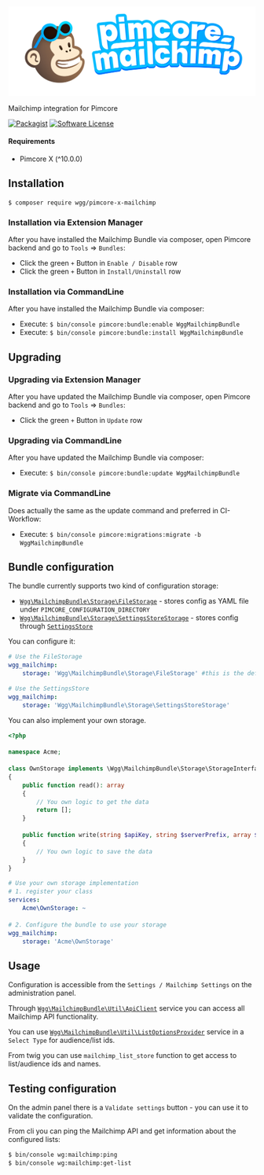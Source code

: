 <p align="center"><img width="600" alt="pimcore-mailchimp" src="./images/logo_fullcolor.svg?raw=true" /></p>

Mailchimp integration for Pimcore

[![Packagist](https://img.shields.io/packagist/v/wgg/pimcore-mailchimp)](https://packagist.org/packages/wgg/pimcore-mailchimp)
[![Software License](https://img.shields.io/packagist/l/wgg/pimcore-mailchimp)](LICENSE)

#### Requirements

* Pimcore X (^10.0.0)

## Installation

```shell
$ composer require wgg/pimcore-x-mailchimp
```

### Installation via Extension Manager

After you have installed the Mailchimp Bundle via composer, open Pimcore backend and go to `Tools` => `Bundles`:

- Click the green `+` Button in `Enable / Disable` row
- Click the green `+` Button in `Install/Uninstall` row

### Installation via CommandLine

After you have installed the Mailchimp Bundle via composer:

- Execute: `$ bin/console pimcore:bundle:enable WggMailchimpBundle`
- Execute: `$ bin/console pimcore:bundle:install WggMailchimpBundle`

## Upgrading

### Upgrading via Extension Manager

After you have updated the Mailchimp Bundle via composer, open Pimcore backend and go to `Tools` => `Bundles`:

- Click the green `+` Button in `Update` row

### Upgrading via CommandLine

After you have updated the Mailchimp Bundle via composer:

- Execute: `$ bin/console pimcore:bundle:update WggMailchimpBundle`

### Migrate via CommandLine

Does actually the same as the update command and preferred in CI-Workflow:

- Execute: `$ bin/console pimcore:migrations:migrate -b WggMailchimpBundle`

## Bundle configuration

The bundle currently supports two kind of configuration storage:

- [`Wgg\MailchimpBundle\Storage\FileStorage`](Storage/FileStorage.php) - stores config as YAML file
  under `PIMCORE_CONFIGURATION_DIRECTORY`
- [`Wgg\MailchimpBundle\Storage\SettingsStoreStorage`](Storage/SettingsStoreStorage.php) - stores config
  through [`SettingsStore`](https://pimcore.com/docs/pimcore/master/Development_Documentation/Development_Tools_and_Details/Settings_Store.html)

You can configure it:

```yaml
# Use the FileStorage
wgg_mailchimp:
    storage: 'Wgg\MailchimpBundle\Storage\FileStorage' #this is the default
```

```yaml
# Use the SettingsStore
wgg_mailchimp:
    storage: 'Wgg\MailchimpBundle\Storage\SettingsStoreStorage'
```

You can also implement your own storage.

```php
<?php

namespace Acme;

class OwnStorage implements \Wgg\MailchimpBundle\Storage\StorageInterface
{
    public function read(): array
    {
        // You own logic to get the data
        return [];
    }
    
    public function write(string $apiKey, string $serverPrefix, array $listIds): void
    {
        // You own logic to save the data
    }
}
```

```yaml
# Use your own storage implementation
# 1. register your class
services:
    Acme\OwnStorage: ~

# 2. Configure the bundle to use your storage
wgg_mailchimp:
    storage: 'Acme\OwnStorage'
```

## Usage

Configuration is accessible from the `Settings / Mailchimp Settings` on the administration panel.

Through [`Wgg\MailchimpBundle\Util\ApiClient`](Util/ApiClient.php) service you can access all Mailchimp API
functionality.

You can use [`Wgg\MailchimpBundle\Util\ListOptionsProvider`](Util/ListOptionsProvider.php) service in a `Select Type`
for audience/list ids.

From twig you can use `mailchimp_list_store` function to get access to list/audience ids and names.

## Testing configuration

On the admin panel there is a `Validate settings` button - you can use it to validate the configuration.

From cli you can ping the Mailchimp API and get information about the configured lists:

```bash
$ bin/console wg:mailchimp:ping
$ bin/console wg:mailchimp:get-list
```

